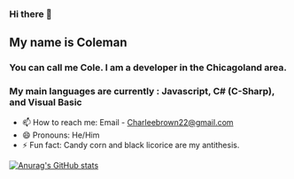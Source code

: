 ### Hi there 👋

## My name is Coleman
### You can call me Cole. I am a developer in the Chicagoland area. 
### My main languages are currently : Javascript, C# (C-Sharp), and Visual Basic

- 📫 How to reach me: Email - Charleebrown22@gmail.com 
- 😄 Pronouns: He/Him
- ⚡ Fun fact: Candy corn and black licorice are my antithesis.


[![Anurag's GitHub stats](https://github-readme-stats.vercel.app/api?username=CharleeBrown)](https://github.com/anuraghazra/github-readme-stats)

